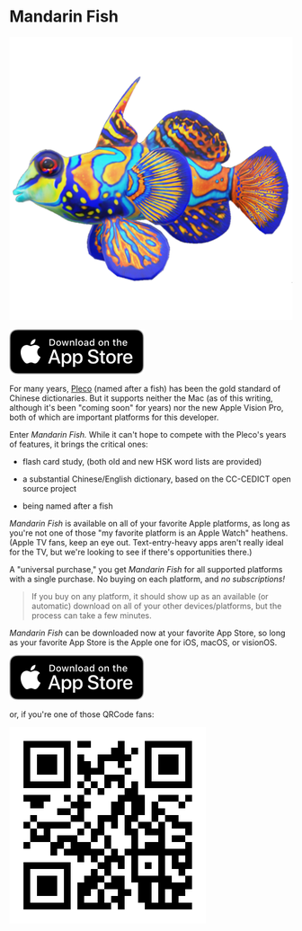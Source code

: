 # Mandarin Fish



![Mandarin Fish Logo](../media/mandarin_fish.png)

[![Download Link](media/app-store-black.svg)](https://apple.co/3JAySnu)

For many years, [Pleco](https://www.pleco.com) (named after a fish) has been the gold standard of Chinese dictionaries.   But it supports neither the Mac (as of this writing, although it's been "coming soon" for years) nor the new Apple Vision Pro, both of which are important platforms for this developer.

Enter *Mandarin Fish.*   While it can't hope to compete with the Pleco's years of features, it brings the critical ones:  

- flash card study, (both old and new HSK word lists are provided)

- a substantial Chinese/English dictionary, based on the CC-CEDICT open source project

- being named after a fish 

_Mandarin Fish_ is available on all of your favorite Apple platforms, as long as you're not one of those "my favorite platform is an Apple Watch" heathens.  (Apple TV fans, keep an eye out.   Text-entry-heavy apps aren't really ideal for the TV, but we're looking to see if there's opportunities there.)

A "universal purchase," you get *Mandarin Fish* for all supported platforms with a single purchase.    No buying on each platform, and *no subscriptions!*

> If you buy on any platform, it should show up as an available (or automatic) download on all of your other devices/platforms, but the process can take a few minutes.

_Mandarin Fish_ can be downloaded now at your favorite App Store, so long as your favorite App Store is the Apple one for iOS, macOS, or visionOS.

[![Download Link](media/app-store-black.svg)](https://apple.co/3JAySnu)

or, if you're one of those QRCode fans: 

![QRcode for download link](media/mandarin-fish-qrcode.jpg)